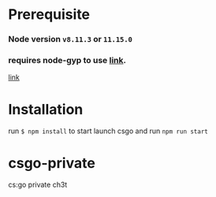 # Prerequisite
### Node version `v8.11.3` or `11.15.0`
### requires node-gyp to use [link](https://github.com/nodejs/node-gyp "node-gyp"). 
[link](https://github.com/adam-p/markdown-here/wiki/Markdown-Cheatsheet "You may also need to follow these steps")

# Installation
run `$ npm install`
to start launch csgo and run `npm run start`

# csgo-private
cs:go private ch3t

